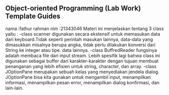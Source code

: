 ## Object-oriented Programming (Lab Work) Template Guides
nama :fathur rahman
nim :21343046
Materi ini menjelaskan tentang 3 class yaitu : -class scanner digunakan secara ekstensif untuk memasukan data dari keyboard.Tidak seperti perintah masukan lainnya, data-data yang dimasukkan misalnya berupa angka, tidak perlu dilakukan konversi dari String ke integer atau tipe. data lainnya. -class BuffredReader fungsinya adalah membaca file dari input stream. Lebih spesifik lagi bahwa class ini digunakan sebagai buffer dari karakter-karakter dengan tujuan membuat penanganan yang lebih efisien untuk string, character, dan array. -class JOptionPane merupakan sebuah kelas yang menyediakan jendela dialog. JOptionPane bisa kita gunakan untuk mengambil input, menampilkan informasi, menampilkan pesan error, menampilkan dialog konfirmasi, dan lain-lain.
